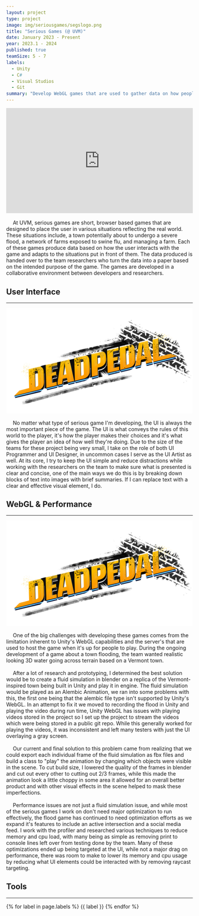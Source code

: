 ```yaml
---
layout: project
type: project
image: img/seriousgames/segslogo.png
title: "Serious Games (@ UVM)"
date: January 2023 - Present
year: 2023.1 - 2024
published: true
teamSize: 5 - 7
labels:
  - Unity
  - C#
  - Visual Studios
  - Git
summary: "Develop WebGL games that are used to gather data on how people respond to various situations, like flooding and farm management."
---
```


<script type='text/javascript'>
  window.smartlook||(function(d) {
    var o=smartlook=function(){ o.api.push(arguments)},h=d.getElementsByTagName('head')[0];
    var c=d.createElement('script');o.api=new Array();c.async=true;c.type='text/javascript';
    c.charset='utf-8';c.src='https://web-sdk.smartlook.com/recorder.js';h.appendChild(c);
    })(document);
    smartlook('init', '2fb05b8dec724caa0120461df1b0cf9bdc7826d4', { region: 'eu' });
</script>

<main>
  <div>
    <div style="max-width: 700px; margin: 1vw auto;">	  
      <div class="text-center" style="position: relative; padding-bottom: 57%; height: 0px;">
        <iframe src="https://www.youtube.com/embed/f6xTHd7CBD0?si=ooNljA1lKjgeIscB" title="Deadpedal Demo" allowfullscreen style="position: absolute; top: 0px; left: 0px; width: 100%; height: 99%;" frameborder="0" allow="accelerometer; autoplay; clipboard-write; encrypted-media; gyroscope; picture-in-picture; web-share"></iframe>
      </div>
    </div>	    
    <div>
      <p class="text-left pt-3 pb-1 fs-5">
						  At UVM, serious games are short, browser based games that are designed to place the user in various situations reflecting the real world. These situations include, a town potentially about to undergo a severe flood, a network of farms exposed to swine flu, and managing a farm. Each of these games produce data based on how the user interacts with the game and adapts to the situations put in front of them. The data produced is handed over to the team researchers who turn the data into a paper based on the intended purpose of the game. The games are developed in a collaborative environment between developers and researchers.</p>
    </div>
    <h2 class="text-center my-4 fs-1">User Interface</h2>
    <hr class="my-4">
    <div class="text-center pb-3">
      <img class="img-fluid" src="../img/deadpedalFC/deadpedal_fc_logo.png" width="700px">
    </div>
    <div>
      <p class="text-left pb-1 fs-5">
						  No matter what type of serious game I'm developing, the UI is always the most important piece of the game. The UI is what conveys the rules of
this world to the player, it's how the player makes their choices and it's what gives the player an idea of how well they're doing. Due to the size 
of the teams for these project being very small, I take on the role of both UI Programmer and UI Designer, in uncommon cases I serve as the UI 
Artist as well. At its core, I try to keep the UI simple and reduce distractions while working with the researchers on the team to make sure what 
is presented is clear and concise, one of the main ways we do this is by breaking down blocks of text into images with brief summaries. If I can 
replace text with a clear and effective visual element, I do.
      </p>
    </div>
    <h2 class="text-center my-4 fs-1">WebGL & Performance</h2>
    <hr class="my-4">
    <div class="text-center pb-3">
      <img class="img-fluid" src="../img/deadpedalFC/deadpedal_fc_logo.png" width="700px">
    </div>
    <div>
      <p class="text-left pb-1 fs-5">
						  One of the big challenges with developing these games comes from the limitation inherent to Unity's WebGL capabilities and the server's that are used 
to host the game when it's up for people to play. During the ongoing development of a game about a town flooding, the team wanted realistic looking 3D 
water going across terrain based on a Vermont town.<br><br>
						  After a lot of research and prototyping, I determined the best solution would be to create a fluid 
simulation in blender on a replica of the Vermont-inspired town being built in Unity and play it in engine. The fluid simulation would be played as an 
Alembic Animation, we ran into some problems with this, the first one being that the alembic file type isn't supported by Unity's WebGL. In an attempt 
to fix it we moved to recording the flood in Unity and playing the video during run time, Unity WebGL has issues with playing videos stored in the project 
so I set up the project to stream the videos which were being stored in a public git repo. While this generally worked for playing the videos, it was 
inconsistent and left many testers with just the UI overlaying a gray screen.<br><br>
						  Our current and final solution to this problem came from realizing that we could export each individual frame of the fluid simulation as fbx files and build a class to "play" the animation by changing which objects were visible in the scene. To cut build size, I lowered the quality of the frames in blender and cut out every other to cutting out 2/3 frames, while this made the 
animation look a little choppy in some area it allowed for an overall better product and with other visual effects in the scene helped to mask these 
imperfections.<br><br>
							  Performance issues are not just a fluid simulation issue, and while most of the serious games I work on don't need major optimization to run effectively, the flood game has continued to need optimization efforts as we expand it's features to include an active intersection and a social media feed. I work with 
the profiler and researched various techniques to reduce memory and cpu load, with many being as simple as removing print to console lines left over from 
testing done by the team. Many of these optimizations ended up being targeted at the UI, while not a major drag on performance, there was room to make to 
lower its memory and cpu usage by reducing what UI elements could be interacted with by removing raycast targeting.
      </p>
    </div>
    <h2 class="text-center my-4 fs-1">Tools</h2> 
    <hr class="my-4">
    <div class="text-center">
      <p>
        {% for label in page.labels %}
        <span style="background-color: var(--tf-pill-bg)" class="badge rounded-pill fs-5">{{ label }}</span>
        {% endfor %}
      </p>
    </div>
 </div>
</main>
